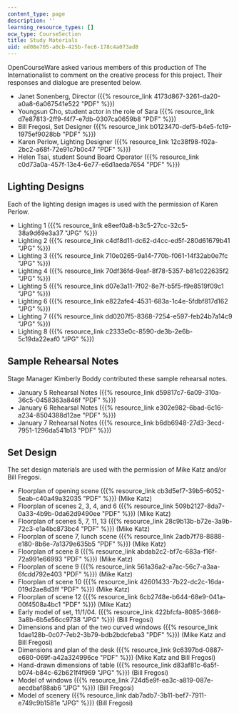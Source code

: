 ```yaml
---
content_type: page
description: ''
learning_resource_types: []
ocw_type: CourseSection
title: Study Materials
uid: ed08e705-a0cb-425b-fec6-178c4a073ad8
---
```


OpenCourseWare asked various members of this production of The Internationalist to comment on the creative process for this project. Their responses and dialogue are presented below.

*   Janet Sonenberg, Director ({{% resource_link 4173d867-3261-da20-a0a8-6a067541e522 "PDF" %}})
*   Youngsun Cho, student actor in the role of Sara ({{% resource_link d7e87813-2ff9-f4f7-e7db-0307ca0659b8 "PDF" %}})
*   Bill Fregosi, Set Designer ({{% resource_link b0123470-def5-b4e5-fc19-1975ef9028bb "PDF" %}})
*   Karen Perlow, Lighting Designer ({{% resource_link 12c38f98-f02a-2bc2-a68f-72e91c7b0c47 "PDF" %}})
*   Helen Tsai, student Sound Board Operator ({{% resource_link c0d73a0a-457f-13e4-6e77-e6d1aeda7654 "PDF" %}})

Lighting Designs
----------------

Each of the lighting design images is used with the permission of Karen Perlow.

*   Lighting 1 ({{% resource_link e8eef0a8-b3c5-27cc-32c5-38a9d69e3a37 "JPG" %}})
*   Lighting 2 ({{% resource_link c4df8d11-dc62-d4cc-ed5f-280d61679b41 "JPG" %}})
*   Lighting 3 ({{% resource_link 710e0265-9a14-770b-f061-14f32ab0e7fc "JPG" %}})
*   Lighting 4 ({{% resource_link 70df36fd-9eaf-8f78-5357-b81c022635f2 "JPG" %}})
*   Lighting 5 ({{% resource_link d07e3a11-7f02-8e7f-b5f5-f9e8519f09c1 "JPG" %}})
*   Lighting 6 ({{% resource_link e822afe4-4531-683a-1c4e-5fdbf817d162 "JPG" %}})
*   Lighting 7 ({{% resource_link dd0207f5-8368-7254-e597-feb24b7a14c9 "JPG" %}})
*   Lighting 8 ({{% resource_link c2333e0c-8590-de3b-2e6b-5c19da22eaf0 "JPG" %}})

Sample Rehearsal Notes
----------------------

Stage Manager Kimberly Boddy contributed these sample rehearsal notes.

*   January 5 Rehearsal Notes ({{% resource_link d59817c7-6a09-310a-36c5-0458363a846f "PDF" %}})
*   January 6 Rehearsal Notes ({{% resource_link e302e982-6bad-6c16-a234-8504388d12ae "PDF" %}})
*   January 7 Rehearsal Notes ({{% resource_link b6db6948-27d3-3ecd-7951-1296da541b13 "PDF" %}})

Set Design
----------

The set design materials are used with the permission of Mike Katz and/or Bill Fregosi.

*   Floorplan of opening scene ({{% resource_link cb3d5ef7-39b5-6052-5eab-c40a49a32035 "PDF" %}}) (Mike Katz)
*   Floorplan of scenes 2, 3, 4, and 6 ({{% resource_link 509b2127-8da7-0a33-4b9b-0da62d9490ee "PDF" %}}) (Mike Katz)
*   Floorplan of scenes 5, 7, 11, 13 ({{% resource_link 28c9b13b-b72e-3a9b-72c3-e1a4bc873bc4 "PDF" %}}) (Mike Katz)
*   Floorplan of scene 7, lunch scene ({{% resource_link 2adb7f78-8888-e180-8b6e-7a1379e635b5 "PDF" %}}) (Mike Katz)
*   Floorplan of scene 8 ({{% resource_link abdab2c2-bf7c-683a-f16f-72a991e66993 "PDF" %}}) (Mike Katz)
*   Floorplan of scene 9 ({{% resource_link 561a36a2-a7ac-56c7-a3aa-6fcdd792e403 "PDF" %}}) (Mike Katz)
*   Floorplan of scene 10 ({{% resource_link 42601433-7b22-dc2c-16da-019d2ae8d3ff "PDF" %}}) (Mike Katz)
*   Floorplan of scene 12 ({{% resource_link 6cb2748e-b644-68e9-041a-00f4508a4bc1 "PDF" %}}) (Mike Katz)
*   Early model of set, 11/1/04. ({{% resource_link 422bfcfa-8085-3668-3a8b-6b5e56cc9738 "JPG" %}}) (Bill Fregosi)
*   Dimensions and plan of the two curved windows ({{% resource_link 1dae128b-0c07-7eb2-3b79-bdb2bdcfeba3 "PDF" %}}) (Mike Katz and Bill Fregosi)
*   Dimensions and plan of the desk ({{% resource_link 9c6397bd-0887-e680-069f-a42a324996ce "PDF" %}}) (Mike Katz and Bill Fregosi)
*   Hand-drawn dimensions of table ({{% resource_link d83af81c-6a5f-b074-b84c-62b621f4f969 "JPG" %}}) (Bill Fregosi)
*   Model of windows ({{% resource_link 724d5e9f-ea3c-a819-087e-aecdbaf88ab6 "JPG" %}}) (Bill Fregosi)
*   Model of scenery ({{% resource_link dab7adb7-3b11-bef7-7911-e749c9b1581e "JPG" %}}) (Bill Fregosi)